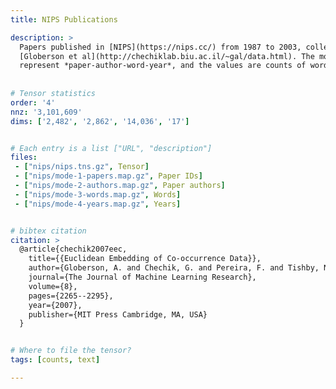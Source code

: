 ```yaml
---
title: NIPS Publications

description: >
  Papers published in [NIPS](https://nips.cc/) from 1987 to 2003, collected by
  [Globerson et al](http://chechiklab.biu.ac.il/~gal/data.html). The modes
  represent *paper-author-word-year*, and the values are counts of words.
  
  
# Tensor statistics
order: '4'
nnz: '3,101,609'
dims: ['2,482', '2,862', '14,036', '17']


# Each entry is a list ["URL", "description"]
files:
 - ["nips/nips.tns.gz", Tensor]
 - ["nips/mode-1-papers.map.gz", Paper IDs]
 - ["nips/mode-2-authors.map.gz", Paper authors]
 - ["nips/mode-3-words.map.gz", Words]
 - ["nips/mode-4-years.map.gz", Years]


# bibtex citation
citation: >
  @article{chechik2007eec,
    title={{Euclidean Embedding of Co-occurrence Data}},
    author={Globerson, A. and Chechik, G. and Pereira, F. and Tishby, N.},
    journal={The Journal of Machine Learning Research},
    volume={8},
    pages={2265--2295},
    year={2007},
    publisher={MIT Press Cambridge, MA, USA}
  }


# Where to file the tensor?
tags: [counts, text]

---
```

